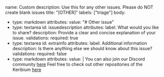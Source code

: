 name: Custom
description: Use this for any other issues. Please do NOT create blank issues
title: "[OTHER]"
labels: ["triage"]
body:
  - type: markdown
    attributes:
      value: "# Other issue"
  - type: textarea
    id: issuedescription
    attributes:
      label: What would you like to share?
      description: Provide a clear and concise explanation of your issue.
    validations:
      required: true
  - type: textarea
    id: extrainfo
    attributes:
      label: Additional information
      description: Is there anything else we should know about this issue?
    validations:
      required: false
  - type: markdown
    attributes:
      value: |
        You can also join our Discord community [here](https://discord.gg/6A3WmNCmsk)
        Feel free to check out other repositories of the Keribium [here](https://github.com/Keribium)